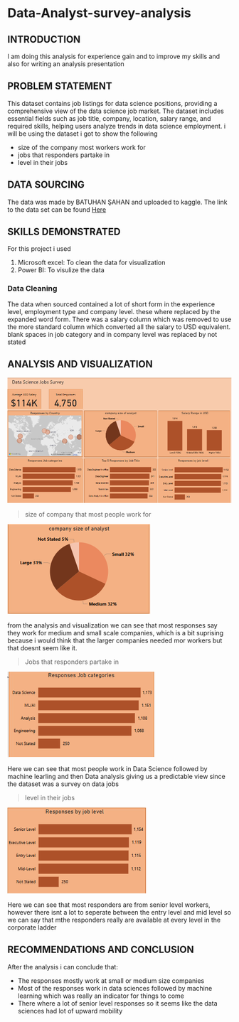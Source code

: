 # Data-Analyst-survey-analysis

## INTRODUCTION
I am doing this analysis for experience gain and to improve my skills and also for writing an analysis presentation

## PROBLEM STATEMENT
This dataset contains job listings for data science positions, providing a comprehensive view of the data science job market. The dataset includes essential fields such as job title, company, location, salary range, and required skills, helping users analyze trends in data science employment.
i will be using the dataset i got to show the following
- size of the company most workers work for
- jobs that responders partake in
- level in their jobs
## DATA SOURCING
The data was made by BATUHAN ŞAHAN and uploaded to kaggle. The link to the data set can be found [Here](https://www.kaggle.com/datasets/brsahan/data-science-job)
## SKILLS DEMONSTRATED
For this project i used 

1. Microsoft excel: To clean the data for visualization 
2. Power BI: To visulize the data
### Data Cleaning
The data when sourced contained a lot of short form in the experience level, employment type and company level. these where replaced by the expanded word form.
There was a salary column which was removed to use the more standard column which converted all the salary to USD equivalent.
blank spaces in job category and in company level was replaced by not stated

## ANALYSIS AND VISUALIZATION

![Visualization](pictures/PBIDesktop_HJ8Ysafcg6.png)

> size of company that most people work for

![Data-Analyst-survey-analysis/pictures/PBIDesktop_z7Fwsorokm.png](pictures/PBIDesktop_z7Fwsorokm.png)

from the analysis and visualization we can see that most responses say they work for medium and small scale companies, which is a bit suprising because i would think that the larger companies needed mor workers but that doesnt seem like it.

> Jobs that responders partake in

![Data-Analyst-survey-analysis/pictures/PBIDesktop_IokO4YNkT2.png](pictures/PBIDesktop_IokO4YNkT2.png)

Here we can see that most people work in Data Science followed by machine learling and then Data analysis giving us a predictable view since the dataset was a survey on data jobs

> level in their jobs

![Data-Analyst-survey-analysis/pictures/PBIDesktop_slJQwKQ60R.png](pictures/PBIDesktop_slJQwKQ60R.png)

Here we can see that most responders are from senior level workers, however there isnt a lot to seperate between the entry level and mid level so we can say that mthe responders really are available at every level in the corporate ladder 
## RECOMMENDATIONS AND CONCLUSION

After the analysis i can conclude that:

* The responses mostly work at small or medium size companies
* Most of the responses work in data sciences followed by machine learning which was really an indicator for things to come
* There where a lot of senior level responses so it seems like the data sciences had lot of upward mobility 
